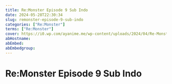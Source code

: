 ```yaml
---
title: Re:Monster Episode 9 Sub Indo
date: 2024-05-28T22:30:34
slug: remonster-episode-9-sub-indo
categories: ["Re:Monster"]
terms: ["Re:Monster"]
cover: https://i0.wp.com/ayanime.me/wp-content/uploads/2024/04/Re-Monster-768x1087-1.jpg
abHostname: 
abEmbed: 
abEmbedgroup: 
---
```


# Re:Monster Episode 9 Sub Indo
